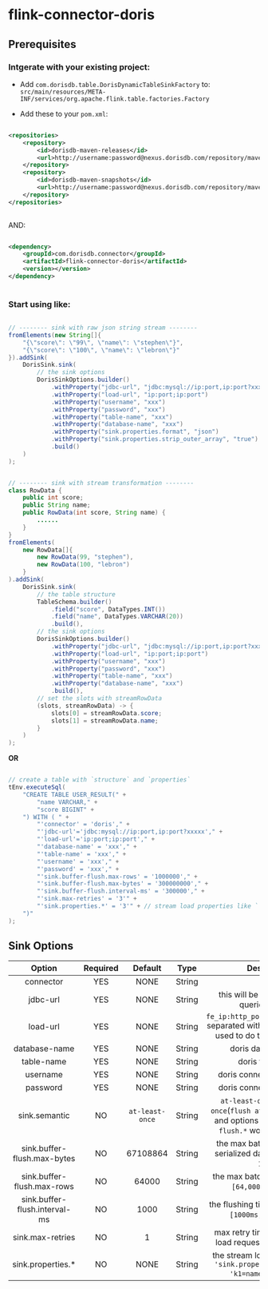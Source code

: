 # flink-connector-doris

## Prerequisites

### Intgerate with your existing project:

- Add `com.dorisdb.table.DorisDynamicTableSinkFactory` to:
`src/main/resources/META-INF/services/org.apache.flink.table.factories.Factory`

- Add these to your `pom.xml`:

```xml

<repositories>
    <repository>
        <id>dorisdb-maven-releases</id>
        <url>http://username:password@nexus.dorisdb.com/repository/maven-releases/</url>
    </repository>
    <repository>
        <id>dorisdb-maven-snapshots</id>
        <url>http://username:password@nexus.dorisdb.com/repository/maven-snapshots/</url>
    </repository>
</repositories>
    
```

AND:

```xml

<dependency>
    <groupId>com.dorisdb.connector</groupId>
    <artifactId>flink-connector-doris</artifactId>
    <version></version>
</dependency>
    
```


### Start using like:

```java

// -------- sink with raw json string stream --------
fromElements(new String[]{
    "{\"score\": \"99\", \"name\": \"stephen\"}",
    "{\"score\": \"100\", \"name\": \"lebron\"}"
}).addSink(
    DorisSink.sink(
        // the sink options
        DorisSinkOptions.builder()
            .withProperty("jdbc-url", "jdbc:mysql://ip:port,ip:port?xxxxx")
            .withProperty("load-url", "ip:port;ip:port")
            .withProperty("username", "xxx")
            .withProperty("password", "xxx")
            .withProperty("table-name", "xxx")
            .withProperty("database-name", "xxx")
            .withProperty("sink.properties.format", "json")
            .withProperty("sink.properties.strip_outer_array", "true")
            .build()
    )
);


// -------- sink with stream transformation --------
class RowData {
    public int score;
    public String name;
    public RowData(int score, String name) {
        ......
    }
}
fromElements(
    new RowData[]{
        new RowData(99, "stephen"),
        new RowData(100, "lebron")
    }
).addSink(
    DorisSink.sink(
        // the table structure
        TableSchema.builder()
            .field("score", DataTypes.INT())
            .field("name", DataTypes.VARCHAR(20))
            .build(),
        // the sink options
        DorisSinkOptions.builder()
            .withProperty("jdbc-url", "jdbc:mysql://ip:port,ip:port?xxxxx")
            .withProperty("load-url", "ip:port;ip:port")
            .withProperty("username", "xxx")
            .withProperty("password", "xxx")
            .withProperty("table-name", "xxx")
            .withProperty("database-name", "xxx")
            .build(),
        // set the slots with streamRowData
        (slots, streamRowData) -> {
            slots[0] = streamRowData.score;
            slots[1] = streamRowData.name;
        }
    )
);

```

**OR**

```java

// create a table with `structure` and `properties`
tEnv.executeSql(
    "CREATE TABLE USER_RESULT(" +
        "name VARCHAR," +
        "score BIGINT" +
    ") WITH ( " +
        "'connector' = 'doris'," +
        "'jdbc-url'='jdbc:mysql://ip:port,ip:port?xxxxx'," +
        "'load-url'='ip:port;ip:port'," +
        "'database-name' = 'xxx'," +
        "'table-name' = 'xxx'," +
        "'username' = 'xxx'," +
        "'password' = 'xxx'," +
        "'sink.buffer-flush.max-rows' = '1000000'," +
        "'sink.buffer-flush.max-bytes' = '300000000'," +
        "'sink.buffer-flush.interval-ms' = '300000'," +
        "'sink.max-retries' = '3'" +
        "'sink.properties.*' = '3'" + // stream load properties like `'sink.properties.columns' = 'k1=name, v1=score'`
    ")"
);

```

## Sink Options

| Option | Required | Default | Type | Description |
|  :-:  | :-:  | :-:  | :-:  | :-:  |
| connector | YES | NONE | String |`doris`|
| jdbc-url | YES | NONE | String | this will be used to execute queries in doris. |
| load-url | YES | NONE | String | `fe_ip:http_port;fe_ip:http_port` separated with `;`, which would be used to do the batch sinking. |
| database-name | YES | NONE | String | doris database name |
| table-name | YES | NONE | String | doris table name |
| username | YES | NONE | String | doris connecting username |
| password | YES | NONE | String | doris connecting password |
| sink.semantic | NO | `at-least-once` | String | `at-least-once` or `exactly-once`(`flush at checkpoint only` and options like `sink.buffer-flush.*` won't work either). |
| sink.buffer-flush.max-bytes | NO | 67108864 | String | the max batching size of the serialized data, range: `[64MB, 10GB]`. |
| sink.buffer-flush.max-rows | NO | 64000 | String | the max batching rows, range: `[64,000, 5000,000]`. |
| sink.buffer-flush.interval-ms | NO | 1000 | String | the flushing time interval, range: `[1000ms, 3600000ms]`. |
| sink.max-retries | NO | 1 | String | max retry times of the stream load request, range: `[0, 10]`. |
| sink.properties.* | NO | NONE | String | the stream load properties like `'sink.properties.columns' = 'k1=name, v1=score'`. |
